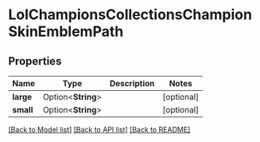 # LolChampionsCollectionsChampionSkinEmblemPath

## Properties

Name | Type | Description | Notes
------------ | ------------- | ------------- | -------------
**large** | Option<**String**> |  | [optional]
**small** | Option<**String**> |  | [optional]

[[Back to Model list]](../README.md#documentation-for-models) [[Back to API list]](../README.md#documentation-for-api-endpoints) [[Back to README]](../README.md)


